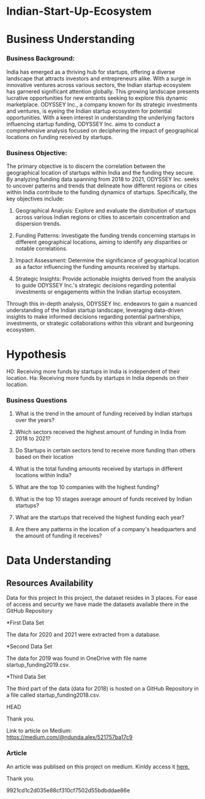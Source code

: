 # Indian-Start-Up-Ecosystem
# Business Understanding
### Business Background:
India has emerged as a thriving hub for startups, offering a diverse landscape that attracts investors and entrepreneurs alike. With a surge in innovative ventures across various sectors, the Indian startup ecosystem has garnered significant attention globally. This growing landscape presents lucrative opportunities for new entrants seeking to explore this dynamic marketplace.
ODYSSEY Inc., a company known for its strategic investments and ventures, is eyeing the Indian startup ecosystem for potential opportunities. With a keen interest in understanding the underlying factors influencing startup funding, ODYSSEY Inc. aims to conduct a comprehensive analysis focused on deciphering the impact of geographical locations on funding received by startups.
### Business Objective:
The primary objective is to discern the correlation between the geographical location of startups within India and the funding they secure. By analyzing funding data spanning from 2018 to 2021, ODYSSEY Inc. seeks to uncover patterns and trends that delineate how different regions or cities within India contribute to the funding dynamics of startups.
Specifically, the key objectives include:
1. Geographical Analysis: Explore and evaluate the distribution of startups across various Indian regions or cities to ascertain concentration and dispersion trends.

2. Funding Patterns: Investigate the funding trends concerning startups in different geographical locations, aiming to identify any disparities or notable correlations.

3. Impact Assessment: Determine the significance of geographical location as a factor influencing the funding amounts received by startups.

4. Strategic Insights: Provide actionable insights derived from the analysis to guide ODYSSEY Inc.'s strategic decisions regarding potential investments or engagements within the Indian startup ecosystem.
   
Through this in-depth analysis, ODYSSEY Inc. endeavors to gain a nuanced understanding of the Indian startup landscape, leveraging data-driven insights to make informed decisions regarding potential partnerships, investments, or strategic collaborations within this vibrant and burgeoning ecosystem.

# Hypothesis

H0: Receiving more funds by startups in India is independent of their location.
Ha: Receiving more funds by startups in India depends on their location.

### Business Questions
1. What is the trend in the amount of funding received by Indian startups over the years?

2. Which sectors received the highest amount of funding in India from 2018 to 2021?

3. Do Startups in certain sectors tend to receive more funding than others based on their location

4. What is the total funding amounts received by startups in different locations within India?

5. What are the top 10 companies with the highest funding?

6. What is the top 10 stages average amount of funds received by Indian startups?

7. What are the startups that received the highest funding each year?

8. Are there any patterns in the location of a company's headquarters and the amount of funding it receives?
   

# Data Understanding
## Resources Availability
Data for this project
In this project, the dataset resides in 3 places. For ease of access and security we have made the datasets available there in the GitHub Repository

*First Data Set

The data for 2020 and 2021 were extracted from a database.

*Second Data Set

The data for 2019 was found in OneDrive with file name startup_funding2019.csv.

*Third Data Set

The third part of the data (data for 2018) is hosted on a GitHub Repository in a file called startup_funding2018.csv.

 HEAD

Thank you.

Link to article on Medium: https://medium.com/@ndunda.alex/521757ba17c9

### Article

An article was publised on this project on medium. Kinldy access it <a  href='https://medium.com/@ndunda.alex/521757ba17c9'>here.</a>

Thank you.

9921cd1c2d035e88cf310cf7502d55bdbddae86e

